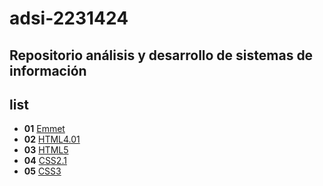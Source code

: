 # adsi-2231424
Repositorio análisis y desarrollo de sistemas de información 
---
## list

- **01** [Emmet](01-emmet/)
- **02** [HTML4.01](02-HTML4.01/)
- **03** [HTML5](03-HTML5/)
- **04** [CSS2.1](04-CCS2.1/)
- **05** [CSS3](05-CCS3/)